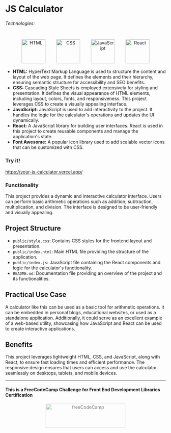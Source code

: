 # JS Calculator

###### Technologies:
<p align="center">
<img src="https://img.icons8.com/color/75/000000/html-5.png" width="75" height="75" alt="HTML" style="margin: 10px 15px 0 15px;" />
<img src="https://img.icons8.com/color/75/000000/css3.png" width="75" height="75" alt="CSS" style="margin: 10px 15px 0 15px;" />
<img src="https://img.icons8.com/color/75/000000/javascript.png" width="75" height="75" alt="JavaScript" style="margin: 10px 15px 0 15px;" />
<img src="https://img.icons8.com/color/75/000000/react-native.png" width="75" height="75" alt="React" style="margin: 10px 15px 0 15px;" />
</p>

- **HTML:** HyperText Markup Language is used to structure the content and layout of the web page. It defines the elements and their hierarchy, ensuring semantic structure for accessibility and SEO benefits.
- **CSS:** Cascading Style Sheets is employed extensively for styling and presentation. It defines the visual appearance of HTML elements, including layout, colors, fonts, and responsiveness. This project leverages CSS to create a visually appealing interface.
- **JavaScript:** JavaScript is used to add interactivity to the project. It handles the logic for the calculator's operations and updates the UI dynamically.
- **React:** A JavaScript library for building user interfaces. React is used in this project to create reusable components and manage the application's state.
- **Font Awesome:** A popular icon library used to add scalable vector icons that can be customized with CSS.

### Try it!
https://your-js-calculator.vercel.app/

### Functionality

This project provides a dynamic and interactive calculator interface. Users can perform basic arithmetic operations such as addition, subtraction, multiplication, and division. The interface is designed to be user-friendly and visually appealing.

## Project Structure

- `public/style.css`: Contains CSS styles for the frontend layout and presentation.
- `public/index.html`: Main HTML file providing the structure of the application.
- `public/index.js`: JavaScript file containing the React components and logic for the calculator's functionality.
- `README.md`: Documentation file providing an overview of the project and its functionalities.

## Practical Use Case

A calculator like this can be used as a basic tool for arithmetic operations. It can be embedded in personal blogs, educational websites, or used as a standalone application. Additionally, it could serve as an excellent example of a web-based utility, showcasing how JavaScript and React can be used to create interactive applications.

## Benefits

This project leverages lightweight HTML, CSS, and JavaScript, along with React, to ensure fast loading times and efficient performance. The responsive design ensures that users can access and use the calculator seamlessly on desktops, tablets, and mobile devices.

---
#### This is a FreeCodeCamp Challenge for Front End Development Libraries Certification
<p align="center">
<img src="https://cdn.freecodecamp.org/platform/universal/fcc_primary.svg" width="250" height="75" alt="freeCodeCamp" style="margin: 0 15px; opacity: 0.6" />
</p>
